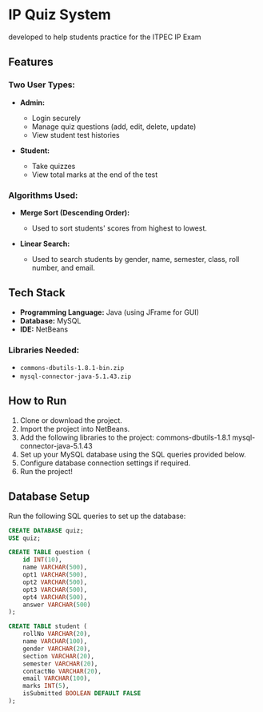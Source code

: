 # IP Quiz System
developed to help students practice for the ITPEC IP Exam 

## Features
### Two User Types:

- **Admin:**
  - Login securely
  - Manage quiz questions (add, edit, delete, update)
  - View student test histories

- **Student:**
  - Take quizzes
  - View total marks at the end of the test

### Algorithms Used:

- **Merge Sort (Descending Order):**
  - Used to sort students' scores from highest to lowest.

- **Linear Search:**
  - Used to search students by gender, name, semester, class, roll number, and email.

## Tech Stack

- **Programming Language:** Java (using JFrame for GUI)
- **Database:** MySQL
- **IDE:** NetBeans

### Libraries Needed:
- `commons-dbutils-1.8.1-bin.zip`
- `mysql-connector-java-5.1.43.zip`

## How to Run

1. Clone or download the project.
2. Import the project into NetBeans.
3. Add the following libraries to the project:
commons-dbutils-1.8.1
mysql-connector-java-5.1.43
4. Set up your MySQL database using the SQL queries provided below.
5. Configure database connection settings if required.
6. Run the project!

## Database Setup

Run the following SQL queries to set up the database:

```sql
CREATE DATABASE quiz;
USE quiz;

CREATE TABLE question (
    id INT(10),
    name VARCHAR(500),
    opt1 VARCHAR(500),
    opt2 VARCHAR(500),
    opt3 VARCHAR(500),
    opt4 VARCHAR(500),
    answer VARCHAR(500)
);

CREATE TABLE student (
    rollNo VARCHAR(20),
    name VARCHAR(100),
    gender VARCHAR(20),
    section VARCHAR(20),
    semester VARCHAR(20),
    contactNo VARCHAR(20),
    email VARCHAR(100),
    marks INT(5),
    isSubmitted BOOLEAN DEFAULT FALSE
);
